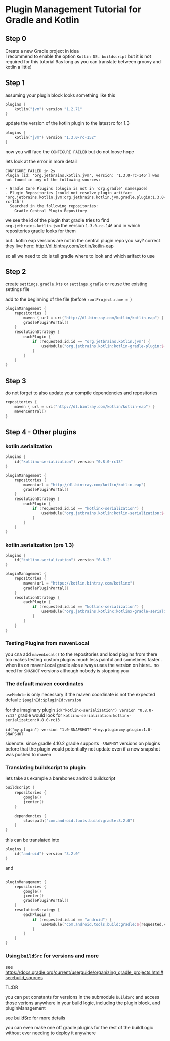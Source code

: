 # Plugin Management Tutorial for Gradle and Kotlin

## Step 0

Create a new Gradle project in idea  
I recommend to enable the option `Kotlin DSL buildscript` 
but it is not required for this tutorial 9as long as you can translate between groovy and kotlin a little)

## Step 1

assuming your plugin block looks something like this
```kotlin
plugins {
    kotlin("jvm") version "1.2.71"
}
```

update the version of the kotlin plugin to the latest rc for 1.3


```kotlin
plugins {
    kotlin("jvm") version "1.3.0-rc-152"
}
```

now you will face the `CONFIGURE FAILED` but do not loose hope

lets look at the error in more detail

```
CONFIGURE FAILED in 2s
Plugin [id: 'org.jetbrains.kotlin.jvm', version: '1.3.0-rc-146'] was not found in any of the following sources:

- Gradle Core Plugins (plugin is not in 'org.gradle' namespace)
- Plugin Repositories (could not resolve plugin artifact 'org.jetbrains.kotlin.jvm:org.jetbrains.kotlin.jvm.gradle.plugin:1.3.0-rc-146')
  Searched in the following repositories:
    Gradle Central Plugin Repository
```

we see the id of the plugin that gradle tries to find `org.jetbrains.kotlin.jvm`
the version `1.3.0-rc-146` and in which repositories gradle looks for them

but.. kotlin eap versions are not in the central plugin repo you say? correct
they live here: http://dl.bintray.com/kotlin/kotlin-eap

so all we need to do is tell gradle where to look and which arifact to use

## Step 2

create `settings.gradle.kts` or `settings.gradle` or reuse the existing settings file

add to the beginning of the file (before `rootProject.name = `)

```kotlin
pluginManagement {
    repositories {
        maven { url = uri("http://dl.bintray.com/kotlin/kotlin-eap") }
        gradlePluginPortal()
    }
    resolutionStrategy {
        eachPlugin {
            if (requested.id.id == "org.jetbrains.kotlin.jvm") {
                useModule("org.jetbrains.kotlin:kotlin-gradle-plugin:${requested.version}")
            }
        }
    }
}
```

## Step 3

do not forget to also update your compile dependencies and repositories

```kotlin
repositories {
    maven { url = uri("http://dl.bintray.com/kotlin/kotlin-eap") }
    mavenCentral()
}
```

## Step 4 - Other plugins

### kotlin.serialization

```kotlin
plugins {
    id("kotlinx-serialization") version "0.8.0-rc13"
}
```

```kotlin
pluginManagement {
    repositories {
        maven(url = "http://dl.bintray.com/kotlin/kotlin-eap")
        gradlePluginPortal()
    }
    resolutionStrategy {
        eachPlugin {
            if (requested.id.id == "kotlinx-serialization") {
                useModule("org.jetbrains.kotlin:kotlin-serialization:${requested.version}")
            }
        }
    }
}
```

### kotlin.serialization (pre 1.3)

```kotlin
plugins {
    id("kotlinx-serialization") version "0.6.2"
}
```

```kotlin
pluginManagement {
    repositories {
        maven(url = "https://kotlin.bintray.com/kotlinx")
        gradlePluginPortal()
    }
    resolutionStrategy {
        eachPlugin {
            if (requested.id.id == "kotlinx-serialization") {
                useModule("org.jetbrains.kotlinx:kotlinx-gradle-serialization-plugin:${requested.version}")
            }
        }
    }
}
```

### Testing Plugins from mavenLocal

you cna add `mavenLocal()` to the repositories and load plugins from there too
makes testing custom plugins much less painful and sometimes faster..
when its on mavenLocal gradle alos always uses the version on htere.. no need for `SNASHOT` versions
although nobody is stopping you

### The default maven coordinates

`useModule` is only necessary if the maven coordinate is not the expected default:
`$puginId:$pluginId:version`

for the imaginary plugin `id("kotlinx-serialization") version "0.8.0-rc13"`
gradle would look for `kotlinx-serialization:kotlinx-serialization:0.8.0-rc13`

`id("my.plugin") version "1.0-SNAPSHOT"` -> `my.plugin:my.plugin:1.0-SNAPSHOT`

sidenote: since gradle 4.10.2 gradle supports `-SNAPHOT` versions on plugins
before that the plugin would potentially not update even if a new snapshot was pushed to maven

### Translating buildscript to plugin

lets take as example a barebones android buildscript

```kotlin
buildscript {
    repositories {
        google()
        jcenter()
    }
    
    dependencies {
        classpath("com.android.tools.build:gradle:3.2.0")
    }
}
```

this can be translated into

```kotlin
plugins {
    id("android") version "3.2.0"
}
```

and 

```kotlin

pluginManagement {
    repositories {
        google()
        jcenter()
        gradlePluginPortal()
    }
    resolutionStrategy {
        eachPlugin {
            if (requested.id.id == "android") {
                useModule("com.android.tools.build:gradle:${requested.version}")
            }
        }
    }
}
```

### Using `buildSrc` for versions and more

see https://docs.gradle.org/current/userguide/organizing_gradle_projects.html#sec:build_sources

TL:DR

you can put constants for versions in the submodule `buildSrc`
and access those verions anywhere in your build logic, including the plugin block, and pluginManagement

see [buildSrc](https://github.com/NikkyAI/PluginManagementTutorial/tree/master/buildSrc) for more details

you can even make one off gradle plugins for the rest of the buildLogic without ever needing to deploy it anywhere
